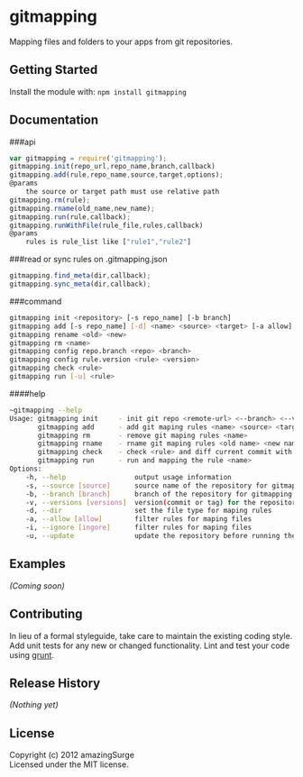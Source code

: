 # gitmapping

Mapping files and folders to your apps from git repositories.

## Getting Started
Install the module with: `npm install gitmapping`

## Documentation
###api
```javascript
var gitmapping = require('gitmapping');
gitmapping.init(repo_url,repo_name,branch,callback)
gitmapping.add(rule,repo_name,source,target,options);
@params 
	the source or target path must use relative path
gitmapping.rm(rule);
gitmapping.rname(old_name,new_name);
gitmapping.run(rule,callback);
gitmapping.runWithFile(rule_file,rules,callback)
@params 
	rules is rule_list like ["rule1","rule2"]
```
###read or sync rules on .gitmapping.json
```javascript
gitmapping.find_meta(dir,callback);
gitmapping.sync_meta(dir,callback);
```
###command
```bash
gitmapping init <repository> [-s repo_name] [-b branch]   
gitmapping add [-s repo_name] [-d] <name> <source> <target> [-a allow] [-i ignore] [-v version]
gitmapping rename <old> <new>  
gitmapping rm <name>  
gitmapping config repo.branch <repo> <branch>  
gitmapping config rule.version <rule> <version> 
gitmapping check <rule>
gitmapping run [-u] <rule>
```
####help
```bash
~gitmapping --help
Usage: gitmapping init     - init git repo <remote-url> <--branch> <--version>           
       gitmapping add      - add git maping rules <name> <source> <target> <allow> <deny>
       gitmapping rm       - remove git maping rules <name>
       gitmapping rname    - rname git maping rules <old name> <new name>
       gitmapping check    - check <rule> and diff current commit with up-to-date commit
       gitmapping run      - run and mapping the rule <name>
Options:
    -h, --help                 output usage information
    -s, --source [source]      source name of the repository for gitmapping
    -b, --branch [branch]      branch of the repository for gitmapping init
    -v, --versions [versions]  version(commit or tag) for the repository
    -d, --dir                  set the file type for maping rules
    -a, --allow [allow]        filter rules for maping files
    -i, --ignore [ingore]      filter rules for maping files
    -u, --update               update the repository before running the rule
```  


## Examples
_(Coming soon)_

## Contributing
In lieu of a formal styleguide, take care to maintain the existing coding style. Add unit tests for any new or changed functionality. Lint and test your code using [grunt](https://github.com/cowboy/grunt).

## Release History
_(Nothing yet)_

## License
Copyright (c) 2012 amazingSurge  
Licensed under the MIT license.
